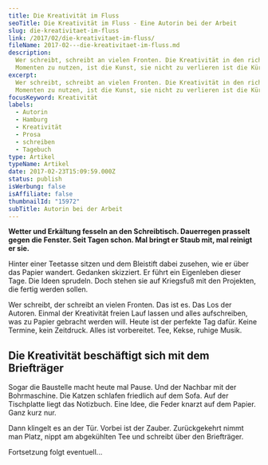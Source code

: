 ```yaml
---
title: Die Kreativität im Fluss
seoTitle: Die Kreativität im Fluss - Eine Autorin bei der Arbeit
slug: die-kreativitaet-im-fluss
link: /2017/02/die-kreativitaet-im-fluss/
fileName: 2017-02---die-kreativitaet-im-fluss.md
description:
  Wer schreibt, schreibt an vielen Fronten. Die Kreativität in den richtigen
  Momenten zu nutzen, ist die Kunst, sie nicht zu verlieren ist die Kür.
excerpt:
  Wer schreibt, schreibt an vielen Fronten. Die Kreativität in den richtigen
  Momenten zu nutzen, ist die Kunst, sie nicht zu verlieren ist die Kür.
focusKeyword: Kreativität
labels:
  - Autorin
  - Hamburg
  - Kreativität
  - Prosa
  - schreiben
  - Tagebuch
type: Artikel
typeName: Artikel
date: 2017-02-23T15:09:59.000Z
status: publish
isWerbung: false
isAffiliate: false
thumbnailId: "15972"
subTitle: Autorin bei der Arbeit
---
```


<strong>Wetter und Erkältung fesseln an den Schreibtisch. Dauerregen prasselt
gegen die Fenster. Seit Tagen schon. Mal bringt er Staub mit, mal reinigt er
sie.</strong>

Hinter einer Teetasse sitzen und dem Bleistift dabei zusehen, wie er über das
Papier wandert. Gedanken skizziert. Er führt ein Eigenleben dieser Tage. Die
Ideen sprudeln. Doch stehen sie auf Kriegsfuß mit den Projekten, die fertig
werden sollen.

Wer schreibt, der schreibt an vielen Fronten. Das ist es. Das Los der Autoren.
Einmal der Kreativität freien Lauf lassen und alles aufschreiben, was zu Papier
gebracht werden will. Heute ist der perfekte Tag dafür. Keine Termine, kein
Zeitdruck. Alles ist vorbereitet. Tee, Kekse, ruhige Musik.

## Die Kreativität beschäftigt sich mit dem Briefträger

Sogar die Baustelle macht heute mal Pause. Und der Nachbar mit der Bohrmaschine.
Die Katzen schlafen friedlich auf dem Sofa. Auf der Tischplatte liegt das
Notizbuch. Eine Idee, die Feder knarzt auf dem Papier. Ganz kurz nur.

Dann klingelt es an der Tür. Vorbei ist der Zauber. Zurückgekehrt nimmt man
Platz, nippt am abgekühlten Tee und schreibt über den Briefträger.

Fortsetzung folgt eventuell...
